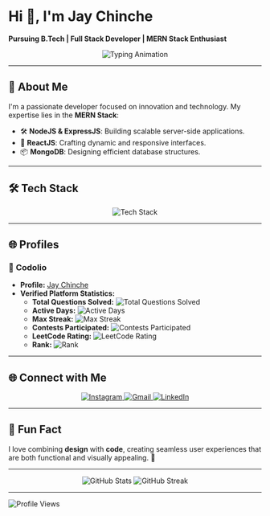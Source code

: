 # Hi 👋, I'm Jay Chinche  
**Pursuing B.Tech | Full Stack Developer | MERN Stack Enthusiast**

<p align="center">
  <img src="https://readme-typing-svg.demolab.com?font=Fira+Code&size=18&duration=3000&pause=500&color=F7DF1E&center=true&width=435&lines=Passionate+Developer+%7C+MERN+Stack+Expert;Innovating+with+Code+%7C+Open+to+Learn!" alt="Typing Animation" />
</p>

---

## 🌟 **About Me**
I'm a passionate developer focused on innovation and technology. My expertise lies in the **MERN Stack**:  
- 🛠 **NodeJS & ExpressJS**: Building scalable server-side applications.  
- 🎨 **ReactJS**: Crafting dynamic and responsive interfaces.  
- 📦 **MongoDB**: Designing efficient database structures.  

---

## 🛠 **Tech Stack**
<p align="center">
  <img src="https://skillicons.dev/icons?i=nodejs,react,mongodb,express,js,php,html,css,bootstrap" alt="Tech Stack" />
</p>

---

## 🌐 **Profiles**
### 🔹 **Codolio**
- **Profile:** [Jay Chinche](https://codolio.com/profile/XYd8gBDj)  
- **Verified Platform Statistics:**
  - **Total Questions Solved:** ![Total Questions Solved](https://img.shields.io/badge/Total%20Questions%20Solved-155-brightgreen?style=flat)
  - **Active Days:** ![Active Days](https://img.shields.io/badge/Active%20Days-83-blue?style=flat)
  - **Max Streak:** ![Max Streak](https://img.shields.io/badge/Max%20Streak-20%20days-yellow?style=flat)
  - **Contests Participated:** ![Contests Participated](https://img.shields.io/badge/Contests%20Participated-1-orange?style=flat)
  - **LeetCode Rating:** ![LeetCode Rating](https://img.shields.io/badge/LeetCode%20Rating-1471-blueviolet?style=flat)
  - **Rank:** ![Rank](https://img.shields.io/badge/Rank-15691%20in%20Weekly%20Contest%20418-blue?style=flat)

---

## 🌐 **Connect with Me**
<p align="center">
  <a href="https://www.instagram.com/jay_chinche/">
    <img src="https://img.shields.io/badge/Instagram-Jay%20Chinche-E4405F?style=for-the-badge&logo=instagram&logoColor=white" alt="Instagram">
  </a>
  <a href="mailto:chinchejay@gmail.com">
    <img src="https://img.shields.io/badge/Gmail-chinchejay@gmail.com-D14836?style=for-the-badge&logo=gmail&logoColor=white" alt="Gmail">
  </a>
  <a href="https://www.linkedin.com/in/jaychinche">
    <img src="https://img.shields.io/badge/LinkedIn-Jay%20Chinche-0077B5?style=for-the-badge&logo=linkedin&logoColor=white" alt="LinkedIn">
  </a>
</p>

---

## 🎨 **Fun Fact**
I love combining **design** with **code**, creating seamless user experiences that are both functional and visually appealing. 🚀

---

<div align="center">
  <img src="https://github-readme-stats.vercel.app/api?username=jaychinche&show_icons=true&theme=radical" alt="GitHub Stats" />
  <img src="https://github-readme-streak-stats.herokuapp.com/?user=jaychinche&theme=radical" alt="GitHub Streak" />
</div>

---

![Profile Views](https://komarev.com/ghpvc/?username=jaychinche&color=brightgreen&style=for-the-badge)
